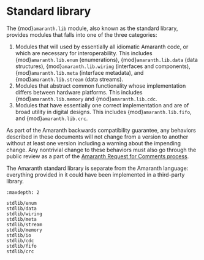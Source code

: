 # Standard library

The {mod}`amaranth.lib` module, also known as the standard library, provides modules that falls into one of the three categories:

1. Modules that will used by essentially all idiomatic Amaranth code, or which are necessary for interoperability. This includes {mod}`amaranth.lib.enum` (enumerations), {mod}`amaranth.lib.data` (data structures), {mod}`amaranth.lib.wiring` (interfaces and components), {mod}`amaranth.lib.meta` (interface metadata), and {mod}`amaranth.lib.stream` (data streams).
2. Modules that abstract common functionality whose implementation differs between hardware platforms. This includes {mod}`amaranth.lib.memory` and {mod}`amaranth.lib.cdc`.
3. Modules that have essentially one correct implementation and are of broad utility in digital designs. This includes {mod}`amaranth.lib.fifo`, and {mod}`amaranth.lib.crc`.

As part of the Amaranth backwards compatibility guarantee, any behaviors described in these documents will not change from a version to another without at least one version including a warning about the impending change. Any nontrivial change to these behaviors must also go through the public review as a part of the [Amaranth Request for Comments process](https://amaranth-lang.org/rfcs/).

The Amaranth standard library is separate from the Amaranth language: everything provided in it could have been implemented in a third-party library.

```{toctree}
:maxdepth: 2

stdlib/enum
stdlib/data
stdlib/wiring
stdlib/meta
stdlib/stream
stdlib/memory
stdlib/io
stdlib/cdc
stdlib/fifo
stdlib/crc
```
